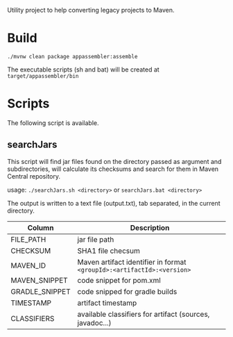 Utility project to help converting legacy projects to Maven.

# Build
`./mvnw clean package appassembler:assemble`

The executable scripts (sh and bat) will be created at `target/appassembler/bin`

# Scripts
The following script is available.

## searchJars
This script will find jar files found on the directory passed as argument and subdirectories, will calculate its checksums and search for them in Maven Central repository.

usage: `./searchJars.sh <directory>` or `searchJars.bat <directory>`

The output is written to a text file (output.txt), tab separated, in the current directory.

| Column | Description |
| --- | --- |
| FILE_PATH | jar file path |
| CHECKSUM | SHA1 file checsum |
| MAVEN_ID | Maven artifact identifier in format `<groupId>:<artifactId>:<version>` |
| MAVEN_SNIPPET | code snippet for pom.xml |
| GRADLE_SNIPPET | code snipped for gradle builds |
| TIMESTAMP | artifact timestamp |
| CLASSIFIERS | available classifiers for artifact (sources, javadoc...) |
